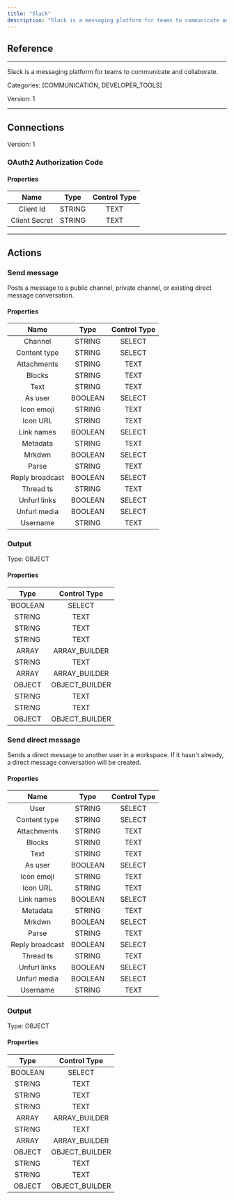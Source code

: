 ```yaml
---
title: "Slack"
description: "Slack is a messaging platform for teams to communicate and collaborate."
---
```

## Reference
<hr />

Slack is a messaging platform for teams to communicate and collaborate.

Categories: [COMMUNICATION, DEVELOPER_TOOLS]

Version: 1

<hr />



## Connections

Version: 1


### OAuth2 Authorization Code

#### Properties

|      Name      |     Type     |     Control Type     |
|:--------------:|:------------:|:--------------------:|
| Client Id | STRING | TEXT  |
| Client Secret | STRING | TEXT  |





<hr />





## Actions


### Send message
Posts a message to a public channel, private channel, or existing direct message conversation.

#### Properties

|      Name      |     Type     |     Control Type     |
|:--------------:|:------------:|:--------------------:|
| Channel | STRING | SELECT  |
| Content type | STRING | SELECT  |
| Attachments | STRING | TEXT  |
| Blocks | STRING | TEXT  |
| Text | STRING | TEXT  |
| As user | BOOLEAN | SELECT  |
| Icon emoji | STRING | TEXT  |
| Icon URL | STRING | TEXT  |
| Link names | BOOLEAN | SELECT  |
| Metadata | STRING | TEXT  |
| Mrkdwn | BOOLEAN | SELECT  |
| Parse | STRING | TEXT  |
| Reply broadcast | BOOLEAN | SELECT  |
| Thread ts | STRING | TEXT  |
| Unfurl links | BOOLEAN | SELECT  |
| Unfurl media | BOOLEAN | SELECT  |
| Username | STRING | TEXT  |


### Output



Type: OBJECT

#### Properties

|     Type     |     Control Type     |
|:------------:|:--------------------:|
| BOOLEAN | SELECT  |
| STRING | TEXT  |
| STRING | TEXT  |
| STRING | TEXT  |
| ARRAY | ARRAY_BUILDER  |
| STRING | TEXT  |
| ARRAY | ARRAY_BUILDER  |
| OBJECT | OBJECT_BUILDER  |
| STRING | TEXT  |
| STRING | TEXT  |
| OBJECT | OBJECT_BUILDER  |





### Send direct message
Sends a direct message to another user in a workspace. If it hasn't already, a direct message conversation will be created.

#### Properties

|      Name      |     Type     |     Control Type     |
|:--------------:|:------------:|:--------------------:|
| User | STRING | SELECT  |
| Content type | STRING | SELECT  |
| Attachments | STRING | TEXT  |
| Blocks | STRING | TEXT  |
| Text | STRING | TEXT  |
| As user | BOOLEAN | SELECT  |
| Icon emoji | STRING | TEXT  |
| Icon URL | STRING | TEXT  |
| Link names | BOOLEAN | SELECT  |
| Metadata | STRING | TEXT  |
| Mrkdwn | BOOLEAN | SELECT  |
| Parse | STRING | TEXT  |
| Reply broadcast | BOOLEAN | SELECT  |
| Thread ts | STRING | TEXT  |
| Unfurl links | BOOLEAN | SELECT  |
| Unfurl media | BOOLEAN | SELECT  |
| Username | STRING | TEXT  |


### Output



Type: OBJECT

#### Properties

|     Type     |     Control Type     |
|:------------:|:--------------------:|
| BOOLEAN | SELECT  |
| STRING | TEXT  |
| STRING | TEXT  |
| STRING | TEXT  |
| ARRAY | ARRAY_BUILDER  |
| STRING | TEXT  |
| ARRAY | ARRAY_BUILDER  |
| OBJECT | OBJECT_BUILDER  |
| STRING | TEXT  |
| STRING | TEXT  |
| OBJECT | OBJECT_BUILDER  |





